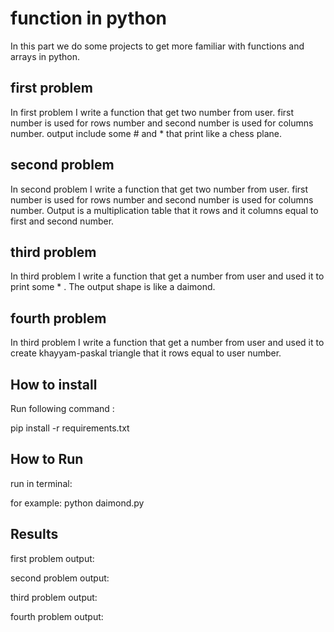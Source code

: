 
# function in python

In this part we do some projects to get more familiar with functions and arrays in python.


## first problem

In first problem I write a function that get two number from user. first number is used for rows number and second number is used for columns number.
output include some # and * that print like a chess plane.

## second problem

In second problem I write a function that get two number from user. first number is used for rows number and second number is used for columns number.
Output is a multiplication table that it rows and it columns equal to first and second number.

## third problem

In third problem I write a function that get a number from user and used it to print some * .
The output shape is like a daimond.

## fourth problem

In third problem I write a function that get a number from user and used it to create khayyam-paskal triangle that it rows equal to user number.



## How to install
Run following command :

pip install -r requirements.txt


## How to Run

run in terminal:

for example: python daimond.py

## Results

first problem output:


second problem output:


third problem output:


fourth problem output:














